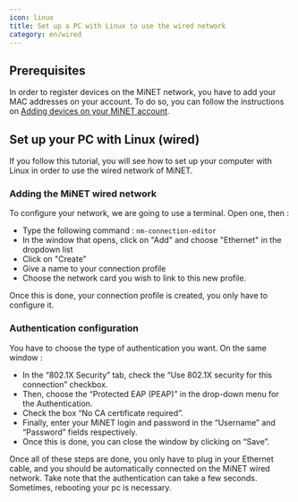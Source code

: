 ```yaml
---
icon: linux
title: Set up a PC with Linux to use the wired network
category: en/wired
---
```


## Prerequisites

In order to register devices on the MiNET network, you have to add your MAC addresses on your account. To do so, you can follow the instructions on [Adding devices on your MiNET account](/en/tutoriels/ajouter-des-appareils).

## Set up your PC with Linux (wired)

If you follow this tutorial, you will see how to set up your computer with Linux in order to use the wired network of MiNET.

### Adding the MiNET wired network

To configure your network, we are going to use a terminal. Open one, then :
- Type the following command : `nm-connection-editor`
- In the window that opens, click on "Add" and choose "Ethernet" in the dropdown list
- Click on "Create"
- Give a name to your connection profile
- Choose the network card you wish to link to this new profile.

Once this is done, your connection profile is created, you only have to configure it.

### Authentication configuration

You have to choose the type of authentication you want. On the same window :
- In the “802.1X Security” tab, check the “Use 802.1X security for this connection” checkbox.
- Then, choose the “Protected EAP (PEAP)” in the drop-down menu for the Authentication.
- Check the box “No CA certificate required”.
- Finally, enter your MiNET login and password in the “Username” and “Password” fields respectively.
- Once this is done, you can close the window by clicking on “Save”.

Once all of these steps are done, you only have to plug in your Ethernet cable, and you should be automatically connected on the MiNET wired network. Take note that the authentication can take a few seconds. Sometimes, rebooting your pc is necessary.

